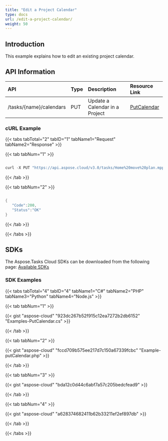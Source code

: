 ```yaml
---
title: "Edit a Project Calendar"
type: docs
url: /edit-a-project-calendar/
weight: 50
---
```


## **Introduction**
This example explains how to edit an existing project calendar.
## **API Information**

|**API**|**Type**|**Description**|**Resource Link**|
| :- | :- | :- | :- |
|/tasks/{name}/calendars|PUT|Update a Calendar in a Project|[PutCalendar](https://apireference.aspose.cloud/tasks/#/TasksCalendar/PutCalendar)|

### **cURL Example**
{{< tabs tabTotal="2" tabID="1" tabName1="Request" tabName2="Response" >}}

{{< tab tabNum="1" >}}

```java

curl -X PUT "https://api.aspose.cloud/v3.0/tasks/Home%20move%20plan.mpp/calendars?calendarUid=1" -H "accept: application/json" -H "Content-Type: application/json" -d "{ \"Name\": \"standard\", \"Uid\": 1, \"Days\": [ { \"DayWorking\": true, \"DayType\":\"Monday\", \"FromDate\": \"2019-08-13T22:17:33.805Z\", \"ToDate\": \"2019-08-13T22:17:33.805Z\", \"WorkingTimes\": [ { \"FromTime\": \"2019-08-13T22:17:33.805Z\", \"ToTime\": \"2019-08-13T22:17:33.805Z\" } ] } ], \"IsBaseCalendar\": true, \"IsBaselineCalendar\": true}"

```

{{< /tab >}}

{{< tab tabNum="2" >}}

```java

{
   "Code":200,
   "Status":"OK"
}

```

{{< /tab >}}

{{< /tabs >}}
## **SDKs**
The Aspose.Tasks Cloud SDKs can be downloaded from the following page: [Available SDKs](/tasks/available-sdks/)
### **SDK Examples**
{{< tabs tabTotal="4" tabID="4" tabName1="C#" tabName2="PHP" tabName3="Python" tabName4="Node.js" >}}

{{< tab tabNum="1" >}}

{{< gist "aspose-cloud" "923dc267b52f915c12ea7272b2db6152" "Examples-PutCalendar.cs" >}}

{{< /tab >}}

{{< tab tabNum="2" >}}

{{< gist "aspose-cloud" "fccd709b575ee217d7c150a67339fcbc" "Example-putCalendar.php" >}}

{{< /tab >}}

{{< tab tabNum="3" >}}

{{< gist "aspose-cloud" "bda12c0d44c6abf7a57c205bedcfead9" >}}

{{< /tab >}}

{{< tab tabNum="4" >}}

{{< gist "aspose-cloud" "a628374682411b62b33211ef2ef897db" >}}

{{< /tab >}}

{{< /tabs >}}
